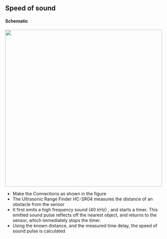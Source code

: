 Speed of sound
---

#### Schematic

<img src="https://fossasia.github.io/pslab-experiments/images/schematics/HCSR04.svg" width=500 height=500>	
  
* Make the Connections as shown in the figure
* The Ultrasonic Range Finder HC-SR04 measures the distance of an obstacle from the sensor 
* It first emits a high frequency sound (40 kHz) , and starts a timer. This emitted sound pulse reflects off the nearest object, and returns to the sensor, which immediately stops the timer.
* Using the known distance, and the measured time delay, the speed of sound pulse is calculated
	
